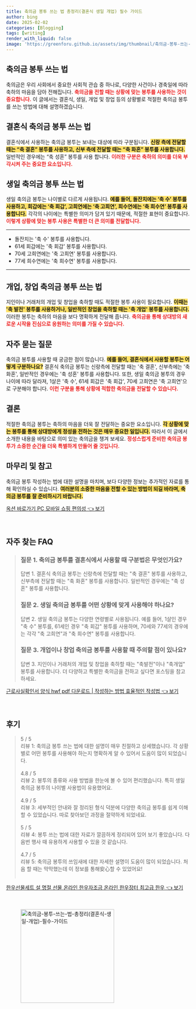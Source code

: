 ```yaml
---
title: 축의금 봉투 쓰는 법 총정리(결혼식 생일 개업) 필수 가이드
author: bing
date: 2025-02-02
categories: [Blogging]
tags: [writing]
render_with_liquid: false
image: 'https://greenforu.github.io/assets/img/thumbnail/축의금-봉투-쓰는-법-총정리(결혼식-생일-개업)-필수-가이드.webp'
---
```



<h2 id='축의금_봉투_쓰기'>축의금 봉투 쓰는 법</h2>

<p>축의금은 우리 사회에서 중요한 사회적 관습 중 하나로, 다양한 사건이나 경축일에 따라 축하의 마음을 담아 전해집니다. <b><span style="color: #ee2323;">축의금을 전할 때는 상황에 맞는 봉투를 사용하는 것이 중요합니다.</span></b> 이 글에서는 결혼식, 생일, 개업 및 창업 등의 상황별로 적절한 축의금 봉투를 쓰는 방법에 대해 설명하겠습니다.</p>

<h2 id='결혼식_축의금_봉투'>결혼식 축의금 봉투 쓰는 법</h2>

<p>결혼식에서 사용하는 축의금 봉투는 보내는 대상에 따라 구분됩니다. <b><span style="background-color: #ffe066;">신랑 측에 전달할 때는 “축 결혼” 봉투를 사용하고, 신부 측에 전달할 때는 “축 화혼” 봉투를 사용합니다.</span></b> 일반적인 경우에는 “축 성혼” 봉투를 사용 합니다. <b><span style="color: #ee2323;">이러한 구분은 축하의 의미를 더욱 부각시켜 주는 중요한 요소입니다.</span></b></p>

<h2 id='생일_축의금_봉투'>생일 축의금 봉투 쓰는 법</h2>

<p>생일 축의금 봉투는 나이별로 다르게 사용됩니다. <b><span style="background-color: #ffe066;">예를 들어, 돌잔치에는 ‘축 수’ 봉투를 사용하고, 회갑에는 ‘축 회갑’, 고희연에는 ‘축 고희연’, 희수연에는 ‘축 희수연’ 봉투를 사용합니다.</span></b> 각각의 나이에는 특별한 의미가 담겨 있기 때문에, 적절한 표현이 중요합니다. <b><span style="color: #ee2323;">이렇게 상황에 맞는 봉투 사용은 특별한 더 큰 의미를 전달합니다.</span></b></p>

<hr />

<ul>
    <li>돌잔치는 '축 수' 봉투를 사용합니다.</li>
    <li>61세 회갑에는 '축 회갑' 봉투를 사용합니다.</li>
    <li>70세 고희연에는 '축 고희연' 봉투를 사용합니다.</li>
    <li>77세 희수연에는 '축 희수연' 봉투를 사용합니다.</li>
</ul>

<hr />

<h2 id='개업_창업_축의금_봉투'>개업, 창업 축의금 봉투 쓰는 법</h2>

<p>지인이나 거래처의 개업 및 창업을 축하할 때도 적절한 봉투 사용이 필요합니다. <b><span style="background-color: #ffe066;">이때는 '축 발전' 봉투를 사용하거나, 일반적인 창업을 축하할 때는 '축 개업' 봉투를 사용합니다.</span></b> 이러한 봉투는 축하의 마음을 보다 명확하게 전달해 줍니다. <b><span style="color: #ee2323;">축의금을 통해 상대방의 새로운 시작을 진심으로 응원하는 의미를 가질 수 있습니다.</span></b></p>

<h2 id='자주_묻는_질문'>자주 묻는 질문</h2>

<p>축의금 봉투를 사용할 때 궁금한 점이 많습니다. <b><span style="background-color: #ffe066;">예를 들어, 결혼식에서 사용할 봉투는 어떻게 구분하나요?</span></b> 결혼식 축의금 봉투는 신랑측에 전달할 때는 '축 결혼', 신부측에는 '축 화혼', 일반적인 경우에는 '축 성혼' 봉투를 사용합니다. 또한, 생일 축의금 봉투의 경우 나이에 따라 달라져, 1살은 '축 수', 61세 회갑은 '축 회갑', 70세 고희연은 '축 고희연'으로 구분해야 합니다. <b><span style="color: #ee2323;">이런 구분을 통해 상황에 적합한 축의금을 전달할 수 있습니다.</span></b></p>

<h2 id='결론'>결론</h2>

<p>적절한 축의금 봉투는 축하의 마음을 더욱 잘 전달하는 중요한 요소입니다. <b><span style="background-color: #ffe066;">각 상황에 맞는 봉투를 통해 상대방에게 정성을 전하는 것은 매우 중요한 일입니다.</span></b> 따라서 이 글에서 소개한 내용을 바탕으로 의미 있는 축의금을 챙겨 보세요. <b><span style="color: #ee2323;">정성스럽게 준비한 축의금 봉투가 소중한 순간을 더욱 특별하게 만들어 줄 것입니다.</span></b></p>

<h2 id='마무리_및_참고'>마무리 및 참고</h2>

<p>축의금 봉투 작성하는 법에 대한 설명을 마치며, 보다 다양한 정보는 추가적인 자료를 통해 확인하실 수 있습니다. <b><span style="background-color: #ffe066;">여러분의 소중한 마음을 전할 수 있는 방법이 되길 바라며, 축의금 봉투를 잘 준비하시기 바랍니다.</span></b></p>


<p><a class="click-button" title="옥션 바로가기 PC 모바일 쇼핑 편의성" href="https://greenforu.github.io/posts/%EC%98%A5%EC%85%98-%EB%B0%94%EB%A1%9C%EA%B0%80%EA%B8%B0-PC-%EB%AA%A8%EB%B0%94%EC%9D%BC-%EC%87%BC%ED%95%91-%ED%8E%B8%EC%9D%98%EC%84%B1/" rel="dofollow">옥션 바로가기 PC 모바일 쇼핑 편의성 👈 보기</a></p><br>
<h2 id='자주_찾는_FAQ'>자주 찾는 FAQ</h2>
<div itemscope="" itemtype="https://schema.org/FAQPage"> 
<blockquote> 
<div itemscope="" itemprop="mainEntity" itemtype="https://schema.org/Question"> 
<h3 itemprop="name">질문 1. 축의금 봉투를 결혼식에서 사용할 때 구분법은 무엇인가요?</h3> 
<div itemscope="" itemprop="acceptedAnswer" itemtype="https://schema.org/Answer"> 
<span itemprop="text"> 
<p>답변 1. 결혼식 축의금 봉투는 신랑측에 전달할 때는 "축 결혼" 봉투를 사용하고, 신부측에 전달할 때는 "축 화혼" 봉투를 사용합니다. 일반적인 경우에는 "축 성혼" 봉투를 사용합니다.</p> 
</span> 
</div> 
</div> 
<div itemscope="" itemprop="mainEntity" itemtype="https://schema.org/Question"> 
<h3 itemprop="name">질문 2. 생일 축의금 봉투를 어떤 상황에 맞게 사용해야 하나요?</h3> 
<div itemscope="" itemprop="acceptedAnswer" itemtype="https://schema.org/Answer"> 
<span itemprop="text"> 
<p>답변 2. 생일 축의금 봉투는 다양한 연령별로 사용됩니다. 예를 들어, 1살인 경우 "축 수" 봉투를, 61세인 경우 "축 회갑" 봉투를 사용하며, 70세와 77세의 경우에는 각각 "축 고희연"과 "축 희수연" 봉투를 사용합니다.</p> 
</span> 
</div> 
</div> 
<div itemscope="" itemprop="mainEntity" itemtype="https://schema.org/Question"> 
<h3 itemprop="name">질문 3. 개업이나 창업 축의금 봉투를 사용할 때 주의할 점이 있나요?</h3> 
<div itemscope="" itemprop="acceptedAnswer" itemtype="https://schema.org/Answer"> 
<span itemprop="text"> 
<p>답변 3. 지인이나 거래처의 개업 및 창업을 축하할 때는 "축발전"이나 "축개업" 봉투를 사용합니다. 더 다양하고 특별한 축의금을 전하고 싶다면 포스팅을 참고하세요.</p> 
</span> 
</div> 
</div> 
</blockquote> 
</div>
<p><a class="click-button" title="근로사실확인서 양식 hwf pdf 다운로드 | 작성하는 방법 효율적인 작성법" href="https://greenforu.github.io/posts/%EA%B7%BC%EB%A1%9C%EC%82%AC%EC%8B%A4%ED%99%95%EC%9D%B8%EC%84%9C-%EC%96%91%EC%8B%9D-hwf-pdf-%EB%8B%A4%EC%9A%B4%EB%A1%9C%EB%93%9C-%EC%9E%91%EC%84%B1%ED%95%98%EB%8A%94-%EB%B0%A9%EB%B2%95-%ED%9A%A8%EC%9C%A8%EC%A0%81%EC%9D%B8-%EC%9E%91%EC%84%B1%EB%B2%95/" rel="dofollow">근로사실확인서 양식 hwf pdf 다운로드 | 작성하는 방법 효율적인 작성법 👈 보기</a></p><br>
<h2 id='후기'>후기</h2>
<div itemscope itemtype="https://schema.org/Product">
  <blockquote>
  <div itemprop="review" itemscope itemtype="https://schema.org/Review">
      <div itemprop="reviewRating" itemscope itemtype="https://schema.org/Rating"> <span itemprop="ratingValue">5</span> / <span itemprop="bestRating">5</span> </div>
      <span itemprop="reviewBody">리뷰 1: 축의금 봉투 쓰는 법에 대한 설명이 매우 친절하고 상세했습니다. 각 상황별로 어떤 봉투를 사용해야 하는지 명확하게 알 수 있어서 도움이 많이 되었습니다.</span>
  </div>
  <br>
  <div itemprop="review" itemscope itemtype="https://schema.org/Review">
      <div itemprop="reviewRating" itemscope itemtype="https://schema.org/Rating"> <span itemprop="ratingValue">4.8</span> / <span itemprop="bestRating">5</span> </div>
      <span itemprop="reviewBody">리뷰 2: 봉투의 종류와 사용 방법을 한눈에 볼 수 있어 편리했습니다. 특히 생일 축의금 봉투의 나이별 사용법이 유용했어요.</span>
  </div>
  <br>
  <div itemprop="review" itemscope itemtype="https://schema.org/Review">
      <div itemprop="reviewRating" itemscope itemtype="https://schema.org/Rating"> <span itemprop="ratingValue">4.9</span> / <span itemprop="bestRating">5</span> </div>
      <span itemprop="reviewBody">리뷰 3: 세부적인 안내와 잘 정리된 형식 덕분에 다양한 축의금 봉투를 쉽게 이해할 수 있었습니다. 따로 찾아보던 과정을 절약하게 되었네요.</span>
  </div>
  <br>
  <div itemprop="review" itemscope itemtype="https://schema.org/Review">
      <div itemprop="reviewRating" itemscope itemtype="https://schema.org/Rating"> <span itemprop="ratingValue">5</span> / <span itemprop="bestRating">5</span> </div>
      <span itemprop="reviewBody">리뷰 4: 봉투 쓰는 법에 대한 자료가 깔끔하게 정리되어 있어 보기 좋았습니다. 다음번 행사 때 유용하게 사용할 수 있을 것 같습니다.</span>
  </div>
  <br>
  <div itemprop="review" itemscope itemtype="https://schema.org/Review">
      <div itemprop="reviewRating" itemscope itemtype="https://schema.org/Rating"> <span itemprop="ratingValue">4.7</span> / <span itemprop="bestRating">5</span> </div>
      <span itemprop="reviewBody">리뷰 5: 축의금 봉투의 쓰임새에 대한 자세한 설명이 도움이 많이 되었습니다. 처음 할 때는 막막했는데 이 정보를 통해安心할 수 있었어요!</span>
  </div>
  <br>
  </blockquote>
</div>
<p><a class="click-button" title="한우선물세트 설 명절 선물 온라인 한우자조금 온라인 한우장터 최고급 한우" href="https://greenforu.github.io/posts/%ED%95%9C%EC%9A%B0%EC%84%A0%EB%AC%BC%EC%84%B8%ED%8A%B8-%EC%84%A4-%EB%AA%85%EC%A0%88-%EC%84%A0%EB%AC%BC-%EC%98%A8%EB%9D%BC%EC%9D%B8-%ED%95%9C%EC%9A%B0%EC%9E%90%EC%A1%B0%EA%B8%88-%EC%98%A8%EB%9D%BC%EC%9D%B8-%ED%95%9C%EC%9A%B0%EC%9E%A5%ED%84%B0-%EC%B5%9C%EA%B3%A0%EA%B8%89-%ED%95%9C%EC%9A%B0/" rel="dofollow">한우선물세트 설 명절 선물 온라인 한우자조금 온라인 한우장터 최고급 한우 👈 보기</a></p><br>
<figure class="image"><img src="https://greenforu.github.io/assets/img/thumbnail/축의금-봉투-쓰는-법-총정리(결혼식-생일-개업)-필수-가이드.webp" alt="축의금-봉투-쓰는-법-총정리(결혼식-생일-개업)-필수-가이드" width="256" height="256"></figure>